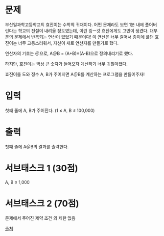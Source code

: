 # 문제
부산일과학고등학교의 효진이는 수학의 귀재이다. 어떤 문제라도 보면 1분 내에 풀어버린다는 학교의 전설이 내려올 정도였는데, 이런 킹ㅡ갓 효진에게도 고민이 생겼다. 대부분의 문제에서 반복되는 연산이 있었기 때문이다! 이 연산은 너무 길어서 종이에 풀던 효진이는 너무 고통스러워서, 자신이 새로 연산자를 만들기로 했다.

연산자의 기호는 ＠으로, A＠B = (A+B)×(A-B)으로 정의내리기로 했다.

하지만, 효진이는 막상 큰 숫자가 들어오자 계산하기 너무 귀찮아졌다.

효진이를 도와 정수 A, B가 주어지면 A＠B를 계산하는 프로그램을 만들어주자!

# 입력
첫째 줄에 A, B가 주어진다. (1 ≤ A, B ≤ 100,000)

# 출력
첫째 줄에 A＠B의 결과를 출력한다.

# 서브태스크 1 (30점)
A, B ≤ 1,000

# 서브태스크 2 (70점)
문제에서 주어진 제약 조건 외 제한 없음



[출처](https://www.acmicpc.net/problem/15964)

